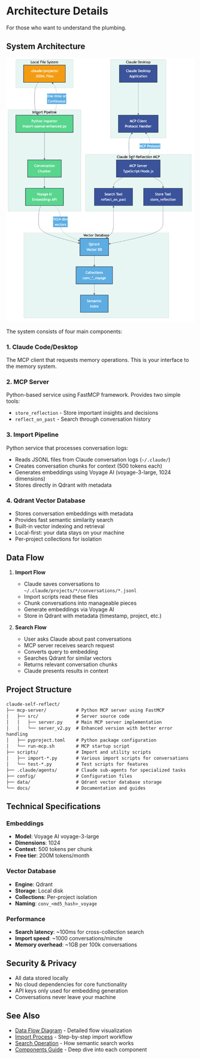 # Architecture Details

For those who want to understand the plumbing.

## System Architecture

![Architecture Diagram](diagrams/architecture.png)

The system consists of four main components:

### 1. Claude Code/Desktop
The MCP client that requests memory operations. This is your interface to the memory system.

### 2. MCP Server
Python-based service using FastMCP framework. Provides two simple tools:
- `store_reflection` - Store important insights and decisions
- `reflect_on_past` - Search through conversation history

### 3. Import Pipeline
Python service that processes conversation logs:
- Reads JSONL files from Claude conversation logs (`~/.claude/`)
- Creates conversation chunks for context (500 tokens each)
- Generates embeddings using Voyage AI (voyage-3-large, 1024 dimensions)
- Stores directly in Qdrant with metadata

### 4. Qdrant Vector Database
- Stores conversation embeddings with metadata
- Provides fast semantic similarity search
- Built-in vector indexing and retrieval
- Local-first: your data stays on your machine
- Per-project collections for isolation

## Data Flow

1. **Import Flow**
   - Claude saves conversations to `~/.claude/projects/*/conversations/*.jsonl`
   - Import scripts read these files
   - Chunk conversations into manageable pieces
   - Generate embeddings via Voyage AI
   - Store in Qdrant with metadata (timestamp, project, etc.)

2. **Search Flow**
   - User asks Claude about past conversations
   - MCP server receives search request
   - Converts query to embedding
   - Searches Qdrant for similar vectors
   - Returns relevant conversation chunks
   - Claude presents results in context

## Project Structure

```
claude-self-reflect/
├── mcp-server/           # Python MCP server using FastMCP
│   ├── src/              # Server source code
│   │   ├── server.py     # Main MCP server implementation
│   │   └── server_v2.py  # Enhanced version with better error handling
│   ├── pyproject.toml    # Python package configuration
│   └── run-mcp.sh        # MCP startup script
├── scripts/              # Import and utility scripts
│   ├── import-*.py       # Various import scripts for conversations
│   └── test-*.py         # Test scripts for features
├── .claude/agents/       # Claude sub-agents for specialized tasks
├── config/               # Configuration files
├── data/                 # Qdrant vector database storage
└── docs/                 # Documentation and guides
```

## Technical Specifications

### Embeddings
- **Model**: Voyage AI voyage-3-large
- **Dimensions**: 1024
- **Context**: 500 tokens per chunk
- **Free tier**: 200M tokens/month

### Vector Database
- **Engine**: Qdrant
- **Storage**: Local disk
- **Collections**: Per-project isolation
- **Naming**: `conv_<md5_hash>_voyage`

### Performance
- **Search latency**: ~100ms for cross-collection search
- **Import speed**: ~1000 conversations/minute
- **Memory overhead**: ~1GB per 100k conversations

## Security & Privacy

- All data stored locally
- No cloud dependencies for core functionality
- API keys only used for embedding generation
- Conversations never leave your machine

## See Also

- [Data Flow Diagram](diagrams/data-flow.png) - Detailed flow visualization
- [Import Process](diagrams/import-process.png) - Step-by-step import workflow
- [Search Operation](diagrams/search-operation.png) - How semantic search works
- [Components Guide](components.md) - Deep dive into each component